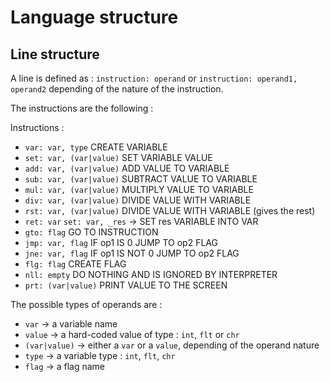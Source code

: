 # Language structure

## Line structure

A line is defined as : `instruction: operand` or `instruction: operand1, operand2` depending of the nature of the instruction.

The instructions are the following :

Instructions :

- `var: var, type`                       CREATE VARIABLE
- `set: var, (var|value)`                SET VARIABLE VALUE
- `add: var, (var|value)`                ADD VALUE TO VARIABLE
- `sub: var, (var|value)`                SUBTRACT VALUE TO VARIABLE
- `mul: var, (var|value)`                MULTIPLY VALUE TO VARIABLE
- `div: var, (var|value)`                DIVIDE VALUE WITH VARIABLE
- `rst: var, (var|value)`                DIVIDE VALUE WITH VARIABLE (gives the rest)
- `ret: var`                             `set: var, _res` -> SET res VARIABLE INTO VAR
- `gto: flag`                            GO TO INSTRUCTION
- `jmp: var, flag`                       IF op1 IS 0 JUMP TO op2 FLAG
- `jne: var, flag`                       IF op1 IS NOT 0 JUMP TO op2 FLAG
- `flg: flag`                            CREATE FLAG
- `nll: empty`                           DO NOTHING AND IS IGNORED BY INTERPRETER
- `prt: (var|value)`                     PRINT VALUE TO THE SCREEN

The possible types of operands are :

- `var` -> a variable name
- `value` -> a hard-coded value of type : `int`, `flt` or `chr`
- `(var|value)` -> either a `var` or a `value`, depending of the operand nature
- `type` -> a variable type : `int`, `flt`, `chr`
- `flag` -> a flag name
